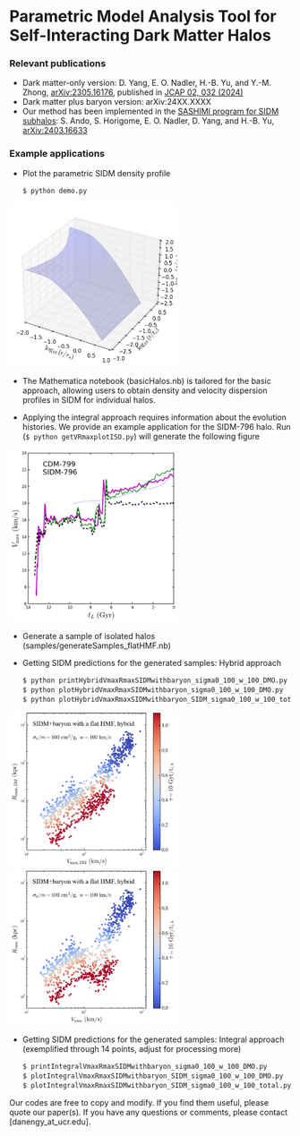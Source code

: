# Parametric Model Analysis Tool for Self-Interacting Dark Matter Halos

### Relevant publications 

- Dark matter-only version: D. Yang, E. O. Nadler, H.-B. Yu, and Y.-M. Zhong, [arXiv:2305.16176](https://arxiv.org/abs/2305.16176), published in [JCAP 02, 032 (2024)](http://dx.doi.org/10.1088/1475-7516/2024/02/032)
- Dark matter plus baryon version: arXiv:24XX.XXXX
- Our method has been implemented in the [SASHIMI program for SIDM subhalos](https://github.com/shinichiroando/sashimi-si): S. Ando, S. Horigome, E. O. Nadler, D. Yang, and H.-B. Yu, [arXiv:2403.16633](https://arxiv.org/abs/2403.16633)

### Example applications

- Plot the parametric SIDM density profile 
  ```
  $ python demo.py
  ```

<img src="https://github.com/DanengYang/parametricSIDM/blob/main/figs/demo.png" alt="Illustrate the parametric SIDM density profile" width="300"/>


- The Mathematica notebook (basicHalos.nb) is tailored for the basic approach, allowing users to obtain density and velocity dispersion profiles in SIDM for individual halos.

- Applying the integral approach requires information about the evolution histories. We provide an example application for the SIDM-796 halo. 
Run (`$ python getVRmaxplotISO.py`) will generate the following figure

<img src="https://github.com/DanengYang/parametricSIDM/blob/main/figs/fig_tL_vmax_case_cdm_799_796_C4_1000bins.png" alt="The Vmax evolution of a deeply core collapsing SIDM subhalo from the parametric model with the integral approach (solid-green), basic approach (dotted-blue), and the SIDM simulation (solid-magenta), as well as the CDM counterpart (dashed-black).
" width="300"/>

- Generate a sample of isolated halos (samples/generateSamples_flatHMF.nb)

- Getting SIDM predictions for the generated samples: Hybrid approach 
   ```bash
   $ python printHybridVmaxRmaxSIDMwithbaryon_sigma0_100_w_100_DMO.py
   $ python plotHybridVmaxRmaxSIDMwithbaryon_sigma0_100_w_100_DMO.py
   $ python plotHybridVmaxRmaxSIDMwithbaryon_SIDM_sigma0_100_w_100_total.py
   ```
<img src="https://github.com/DanengYang/parametricSIDM/blob/main/figs/fig_vmax_rmax_SIDM_baryon_flat_HMF_sigma0_100_w_100_DMO.png" alt="The Vmax-Rmax distribution of the dark matter component for the velocity-dependent SIDM model" width="300"/><img src="https://github.com/DanengYang/parametricSIDM/blob/main/figs/fig_vmax_rmax_SIDM_baryon_flat_HMF_sigma0_100_w_100.png" alt="The Vmax-Rmax distribution of dark matter plus baryons for the velocity-dependent SIDM model" width="300"/>

- Getting SIDM predictions for the generated samples: Integral approach (exemplified through 14 points, adjust for processing more)
   ```bash
   $ printIntegralVmaxRmaxSIDMwithbaryon_sigma0_100_w_100_DMO.py
   $ plotIntegralVmaxRmaxSIDMwithbaryon_SIDM_sigma0_100_w_100_DMO.py
   $ plotIntegralVmaxRmaxSIDMwithbaryon_SIDM_sigma0_100_w_100_total.py
   ```

Our codes are free to copy and modify. If you find them useful, please quote our paper(s). 
If you have any questions or comments, please contact [danengy_at_ucr.edu].

